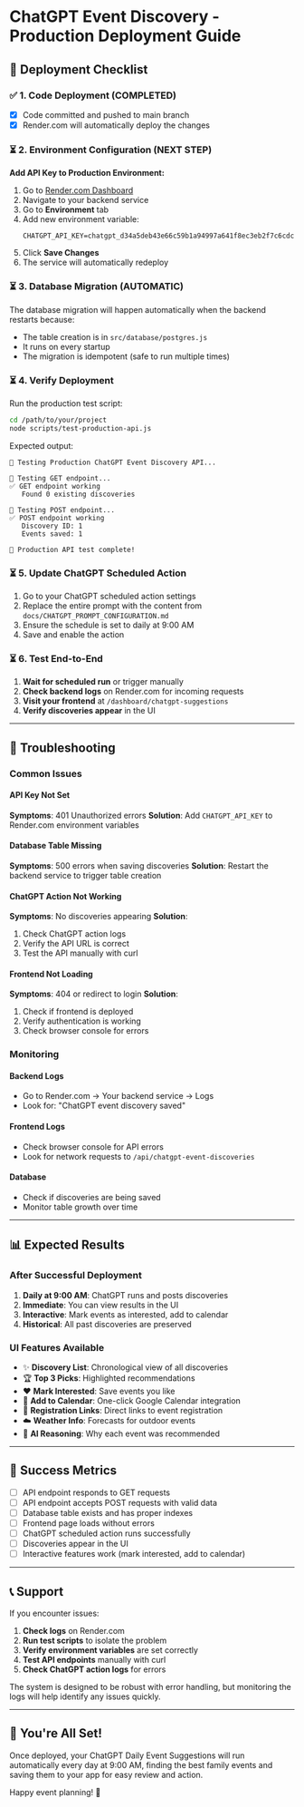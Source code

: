 # ChatGPT Event Discovery - Production Deployment Guide

## 🚀 Deployment Checklist

### ✅ 1. Code Deployment (COMPLETED)
- [x] Code committed and pushed to main branch
- [x] Render.com will automatically deploy the changes

### ⏳ 2. Environment Configuration (NEXT STEP)

**Add API Key to Production Environment:**

1. Go to [Render.com Dashboard](https://dashboard.render.com)
2. Navigate to your backend service
3. Go to **Environment** tab
4. Add new environment variable:
   ```
   CHATGPT_API_KEY=chatgpt_d34a5deb43e66c59b1a94997a641f8ec3eb2f7c6cdc6fb619d462c21961f4475
   ```
5. Click **Save Changes**
6. The service will automatically redeploy

### ⏳ 3. Database Migration (AUTOMATIC)

The database migration will happen automatically when the backend restarts because:
- The table creation is in `src/database/postgres.js`
- It runs on every startup
- The migration is idempotent (safe to run multiple times)

### ⏳ 4. Verify Deployment

Run the production test script:

```bash
cd /path/to/your/project
node scripts/test-production-api.js
```

Expected output:
```
🧪 Testing Production ChatGPT Event Discovery API...

📡 Testing GET endpoint...
✅ GET endpoint working
   Found 0 existing discoveries

📡 Testing POST endpoint...
✅ POST endpoint working
   Discovery ID: 1
   Events saved: 1

🎉 Production API test complete!
```

### ⏳ 5. Update ChatGPT Scheduled Action

1. Go to your ChatGPT scheduled action settings
2. Replace the entire prompt with the content from `docs/CHATGPT_PROMPT_CONFIGURATION.md`
3. Ensure the schedule is set to daily at 9:00 AM
4. Save and enable the action

### ⏳ 6. Test End-to-End

1. **Wait for scheduled run** or trigger manually
2. **Check backend logs** on Render.com for incoming requests
3. **Visit your frontend** at `/dashboard/chatgpt-suggestions`
4. **Verify discoveries appear** in the UI

---

## 🔧 Troubleshooting

### Common Issues

#### API Key Not Set
**Symptoms**: 401 Unauthorized errors
**Solution**: Add `CHATGPT_API_KEY` to Render.com environment variables

#### Database Table Missing
**Symptoms**: 500 errors when saving discoveries
**Solution**: Restart the backend service to trigger table creation

#### ChatGPT Action Not Working
**Symptoms**: No discoveries appearing
**Solution**: 
1. Check ChatGPT action logs
2. Verify the API URL is correct
3. Test the API manually with curl

#### Frontend Not Loading
**Symptoms**: 404 or redirect to login
**Solution**: 
1. Check if frontend is deployed
2. Verify authentication is working
3. Check browser console for errors

### Monitoring

#### Backend Logs
- Go to Render.com → Your backend service → Logs
- Look for: "ChatGPT event discovery saved"

#### Frontend Logs
- Check browser console for API errors
- Look for network requests to `/api/chatgpt-event-discoveries`

#### Database
- Check if discoveries are being saved
- Monitor table growth over time

---

## 📊 Expected Results

### After Successful Deployment

1. **Daily at 9:00 AM**: ChatGPT runs and posts discoveries
2. **Immediate**: You can view results in the UI
3. **Interactive**: Mark events as interested, add to calendar
4. **Historical**: All past discoveries are preserved

### UI Features Available

- ✨ **Discovery List**: Chronological view of all discoveries
- 🏆 **Top 3 Picks**: Highlighted recommendations
- ❤️ **Mark Interested**: Save events you like
- 📅 **Add to Calendar**: One-click Google Calendar integration
- 🔗 **Registration Links**: Direct links to event registration
- ☁️ **Weather Info**: Forecasts for outdoor events
- 💭 **AI Reasoning**: Why each event was recommended

---

## 🎯 Success Metrics

- [ ] API endpoint responds to GET requests
- [ ] API endpoint accepts POST requests with valid data
- [ ] Database table exists and has proper indexes
- [ ] Frontend page loads without errors
- [ ] ChatGPT scheduled action runs successfully
- [ ] Discoveries appear in the UI
- [ ] Interactive features work (mark interested, add to calendar)

---

## 📞 Support

If you encounter issues:

1. **Check logs** on Render.com
2. **Run test scripts** to isolate the problem
3. **Verify environment variables** are set correctly
4. **Test API endpoints** manually with curl
5. **Check ChatGPT action logs** for errors

The system is designed to be robust with error handling, but monitoring the logs will help identify any issues quickly.

---

## 🎉 You're All Set!

Once deployed, your ChatGPT Daily Event Suggestions will run automatically every day at 9:00 AM, finding the best family events and saving them to your app for easy review and action.

Happy event planning! 🎈
